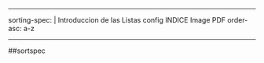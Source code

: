 
---
sorting-spec: |
  Introduccion de las Listas
  config
  INDICE
  Image
  PDF
  order-asc: a-z
  
---

##sortspec
